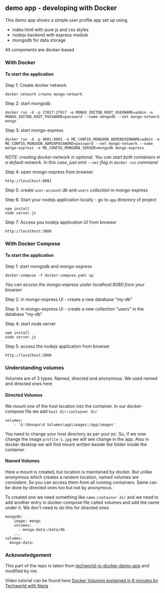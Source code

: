 ## demo app - developing with Docker

This demo app shows a simple user profile app set up using 
- index.html with pure js and css styles
- nodejs backend with express module
- mongodb for data storage

All components are docker-based

### With Docker

#### To start the application

Step 1: Create docker network

    docker network create mongo-network 

Step 2: start mongodb 

    docker run -d -p 27017:27017 -e MONGO_INITDB_ROOT_USERNAME=admin -e MONGO_INITDB_ROOT_PASSWORD=password --name mongodb --net mongo-network mongo    

Step 3: start mongo-express
    
    docker run -d -p 8081:8081 -e ME_CONFIG_MONGODB_ADMINUSERNAME=admin -e ME_CONFIG_MONGODB_ADMINPASSWORD=password --net mongo-network --name mongo-express -e ME_CONFIG_MONGODB_SERVER=mongodb mongo-express   

_NOTE: creating docker-network in optional. You can start both containers in a default network. In this case, just emit `--net` flag in `docker run` command_

Step 4: open mongo-express from browser

    http://localhost:8081

Step 5: create `user-account` _db_ and `users` _collection_ in mongo-express

Step 6: Start your nodejs application locally - go to `app` directory of project 

    npm install 
    node server.js
    
Step 7: Access you nodejs application UI from browser

    http://localhost:3000

### With Docker Compose

#### To start the application

Step 1: start mongodb and mongo-express

    docker-compose -f docker-compose.yaml up
    
_You can access the mongo-express under localhost:8080 from your browser_
    
Step 2: in mongo-express UI - create a new database "my-db"

Step 3: in mongo-express UI - create a new collection "users" in the database "my-db"       
    
Step 4: start node server 

    npm install
    node server.js
    
Step 5: access the nodejs application from browser 

    http://localhost:3000

### Understanding volumes
Volumes are of 3 types. Named, directed and anonymous. We used named and directed ones here
#### Directed Volumes
We mount one of the host location into the container. In our docker-compose file we add `host dir:container dir`
```
volumes:
    - 'G:\Devops\4 Volumes\app\images:/app/images'
```
You need to change your host directory as per your pc. So, if we now change the image `profile-1.jpg` we will see change in the app. Also in docker desktop we will find mount written beside the folder inside the container. 
#### Named Volumes
Here a mount is created, but location is maintained by docker. But unlike anonymous which creates a random location, named volumes are consistent. So you can access them from all running containers. Same can be done by directed ones too but not by anonymous.

To created one we need something like `name:container dir` and we need to add another entry in docker-compose file called volumes and add the name under it. We don't need to do this for directed ones
```
mongodb:
    image: mongo
    volumes:
      - mongo-data:/data/db
    ...
volumes:
  mongo-data:

```

### Acknowledgement

This part of the repo is taken from [techworld-js-docker-demo-app](https://gitlab.com/nanuchi/techworld-js-docker-demo-app) and modified by me.

Video tutorial can be found here [Docker Volumes explained in 6 minutes by Techworld with Nana](https://www.youtube.com/watch?v=p2PH_YPCsis)
